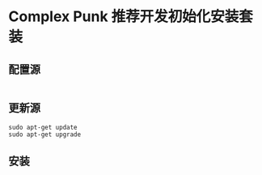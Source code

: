 # Complex Punk 推荐开发初始化安装套装

## 配置源

```

```

## 更新源

```
sudo apt-get update
sudo apt-get upgrade
```

## 安装 

